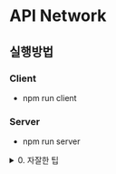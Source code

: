 # API Network

## 실행방법
### Client
- npm run client
### Server
- npm run server

<details>
	<summary>0. 자잘한 팁</summary>

### gitignore
root 에서 .next 추가해놓으면
- ./client/.next 폴더도 무시됨

### workspace script
- root와 client 양쪽 다 지정해줘야 함

</details>
